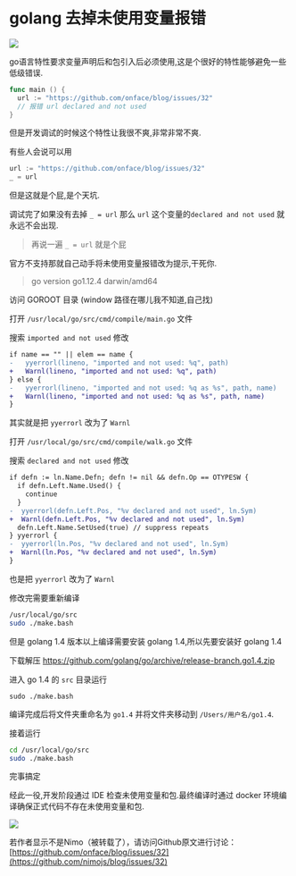 # golang 去掉未使用变量报错


![](https://user-images.githubusercontent.com/3949015/59939027-3872f880-9489-11e9-82cd-ec4e9b8e1b7e.jpeg)

go语言特性要求变量声明后和包引入后必须使用,这是个很好的特性能够避免一些低级错误.

```go
func main () {
  url := "https://github.com/onface/blog/issues/32"
  // 报错 url declared and not used
}
```

但是开发调试的时候这个特性让我很不爽,非常非常不爽.

有些人会说可以用

```go
url := "https://github.com/onface/blog/issues/32"
_ = url
```

但是这就是个屁,是个天坑.

调试完了如果没有去掉 `_ = url` 那么 `url` 这个变量的`declared and not used` 就永远不会出现.

> 再说一遍 `_ = url` 就是个屁

官方不支持那就自己动手将未使用变量报错改为提示,干死你.

> go version go1.12.4 darwin/amd64

访问 GOROOT 目录 (window 路径在哪儿我不知道,自己找)

打开 `/usr/local/go/src/cmd/compile/main.go` 文件

搜索 `imported and not used` 修改

```diff
if name == "" || elem == name {
-   yyerrorl(lineno, "imported and not used: %q", path)
+   Warnl(lineno, "imported and not used: %q", path)
} else {
-   yyerrorl(lineno, "imported and not used: %q as %s", path, name)
+   Warnl(lineno, "imported and not used: %q as %s", path, name)
}
```

其实就是把 `yyerrorl` 改为了 `Warnl`



打开 `/usr/local/go/src/cmd/compile/walk.go` 文件

搜索 `declared and not used` 修改

```diff
if defn := ln.Name.Defn; defn != nil && defn.Op == OTYPESW {
  if defn.Left.Name.Used() {
    continue
  }
-  yyerrorl(defn.Left.Pos, "%v declared and not used", ln.Sym)
+  Warnl(defn.Left.Pos, "%v declared and not used", ln.Sym)
  defn.Left.Name.SetUsed(true) // suppress repeats
} yyerrorl {
-  yyerrorl(ln.Pos, "%v declared and not used", ln.Sym)
+  Warnl(ln.Pos, "%v declared and not used", ln.Sym)
}
```

也是把 `yyerrorl` 改为了 `Warnl`

修改完需要重新编译

```bash
/usr/local/go/src
sudo ./make.bash
```

但是 golang 1.4 版本以上编译需要安装 golang 1.4,所以先要安装好 golang 1.4

下载解压 https://github.com/golang/go/archive/release-branch.go1.4.zip

进入 go 1.4 的 `src` 目录运行

```shell
sudo ./make.bash
```

编译完成后将文件夹重命名为 `go1.4` 并将文件夹移动到 `/Users/用户名/go1.4`.

接着运行

```bash
cd /usr/local/go/src
sudo ./make.bash
```

完事搞定

经此一役,开发阶段通过 IDE 检查未使用变量和包.最终编译时通过 docker 环境编译确保正式代码不存在未使用变量和包.

[![](https://onface.github.io/blog/notice/index.svg)](https://onface.github.io/blog/notice/index.html)

若作者显示不是Nimo（被转载了），请访问Github原文进行讨论：[https://github.com/onface/blog/issues/32](https://github.com/nimojs/blog/issues/32)
